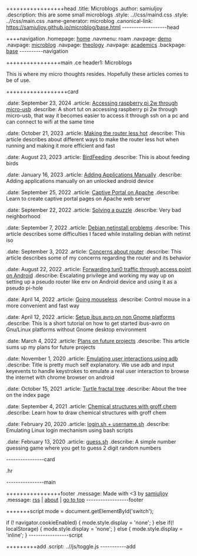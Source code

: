 +++++++++++++++++head
.title: Microblogs
.author: samiuljoy
.description: this are some small microblogs
.style: ..//css/maind.css
.style: ..//css/main.css
.name-generator: microblog
.canonical-link: https://samiuljoy.github.io/microblog/base.html
-------------------head

++++navigation
.homepage: [home](..//index.html)
.navmenu: roam
.navpage: [demo](..//demo/base.html)
.navpage: [microblog](..//microblog/base.html)
.navpage: [theology](..//theology/base.html)
.navpage: [academics](..//academics/base.html)
.backpage: [base](base.html)
----------navigation

++++++++++++++++main
.ce header1: Microblogs

This is where my micro thoughts resides. Hopefully these articles comes to be of use.

++++++++++++++++++card

.date: September 23, 2024
.article: [Accessing raspberry pi 2w through micro-usb](raspberry2ether.html)
.describe: A short tut on accessing raspberry pi 2w through micro-usb, that way it becomes easier to access it through ssh on a pc and can connect to wifi at the same time

.date: October 21, 2023
.article: [Making the router less hot](routere.html)
.describe: This article describes about different ways to make the router less hot when running and making it more efficient and fast

.date: August 23, 2023
.article: [BirdFeeding](bird.html)
.describe: This is about feeding birds

.date: January 16, 2023
.article: [Adding Applications Manually](webview.html)
.describe: Adding applications manually on an unlocked android device

.date: September 25, 2022
.article: [Captive Portal on Apache](captive.html)
.describe: Learn to create captive portal pages on Apache web server

.date: September 22, 2022
.article: [Solving a puzzle](puzzle.html)
.describe: Very bad neighborhood

.date: September 7, 2022
.article: [Debian netinstall problems](netinst.html)
.describe: This article describes some difficulties I faced while installing debian with netinst iso

.date: September 3, 2022
.article: [Concerns about router](router.html)
.describe: This article describes some of my concerns regarding the router and its behavior

.date: August 22, 2022
.article: [Forwarding tun0 traffic through access point on Android](vpn_tether.html)
.describe: Escalating privilege and working my way up on setting up a pseudo router like env on Android device and using it as a pseudo pi-hole

.date: April 14, 2022
.article: [Going mouseless](mouseless.html)
.describe: Control mouse in a more convenient and fast way

.date: April 12, 2022
.article: [Setup ibus avro on non Gnome platforms](avro.html)
.describe: This is a short tutorial on how to get started ibus-avro on Gnu/Linux platforms without Gnome desktop environment

.date: March  4, 2022
.article: [Plans on future projects](future_projects.html)
.describe: This article sums up my plans for future projects

.date: November 1, 2020
.article: [Emulating user interactions using adb](emulate.html)
.describe: Title is pretty much self explanatory. We use adb and input keyevents to handle keystrokes to emulate a real user interaction to browse the internet with chrome browser on android

.date: October 15, 2021
.article: [Turtle fractal tree](turtle.html)
.describe: About the tree on the index page

.date: September 4, 2021
.article: [Chemical structures with groff chem](gchem.html)
.describe: Learn how to draw chemical structures with groff chem

.date: February 20, 2020
.article: [login.sh + username.sh](login.html)
.describe: Emulating Linux login mechanism using bash scripts

.date: February 13, 2020
.article: [guess.sh](guess.html)
.describe: A simple number guessing game where you get to guess 2 digit random numbers


----------------card


.hr

----------------main

++++++++++++++++footer
.message: Made with <3 by [samiuljoy](https://github.com/samiuljoy)
.message: [rss](/rss.xml) | [about](/about.html) | [go to top](#)
------------------footer

+++++++script
mode = document.getElementById('switch');

if (! navigator.cookieEnabled) {
	mode.style.display = 'none';
}
else if(! localStorage) {
	mode.style.display = 'none';
}
else {
	mode.style.display = 'inline';
}
-----------------script

+++++++++add
.script: ..//js/toggle.js
-----------add

